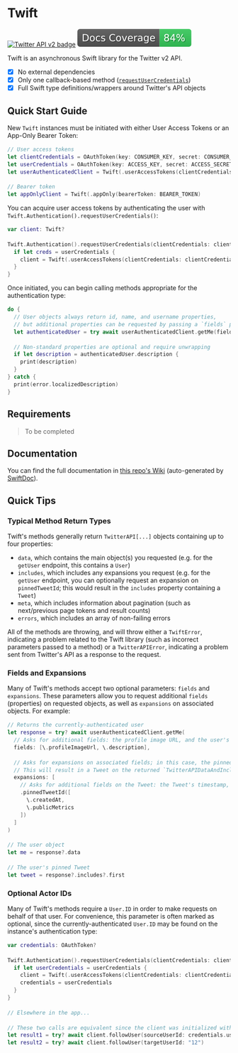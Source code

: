 # Twift

[![Twitter API v2 badge](https://img.shields.io/endpoint?url=https%3A%2F%2Ftwbadges.glitch.me%2Fbadges%2Fv2)](https://developer.twitter.com/en/docs/twitter-api/early-access)
[![Documentation Coverage](https://github.com/daneden/Twift/blob/badges/.github/badges/coverage.svg)](https://github.com/daneden/Twift/wiki)

Twift is an asynchronous Swift library for the Twitter v2 API.

- [x] No external dependencies
- [x] Only one callback-based method ([`requestUserCredentials`](https://github.com/daneden/Twift/wiki/requestUserCredentials(presentationContextProvider_callbackURL_with_)))
- [x] Full Swift type definitions/wrappers around Twitter's API objects

## Quick Start Guide

New `Twift` instances must be initiated with either User Access Tokens or an App-Only Bearer Token:

```swift
// User access tokens
let clientCredentials = OAuthToken(key: CONSUMER_KEY, secret: CONSUMER_SECRET)
let userCredentials = OAuthToken(key: ACCESS_KEY, secret: ACCESS_SECRET)
let userAuthenticatedClient = Twift(.userAccessTokens(clientCredentials: clientCredentials, userCredentials: userCredentials)

// Bearer token
let appOnlyClient = Twift(.appOnly(bearerToken: BEARER_TOKEN)
```

You can acquire user access tokens by authenticating the user with `Twift.Authentication().requestUserCredentials()`:

```swift
var client: Twift?

Twift.Authentication().requestUserCredentials(clientCredentials: clientCredentials, callbackURL: URL(string: "twift-test://")!) { (userCredentials, error) in
  if let creds = userCredentials {
    client = Twift(.userAccessTokens(clientCredentials: clientCredentials, userCredentials: creds))
  }
}
```

Once initiated, you can begin calling methods appropriate for the authentication type:

```swift
do {
  // User objects always return id, name, and username properties,
  // but additional properties can be requested by passing a `fields` parameter
  let authenticatedUser = try await userAuthenticatedClient.getMe(fields: [\.profilePhotoUrl, \.description])
  
  // Non-standard properties are optional and require unwrapping
  if let description = authenticatedUser.description {
    print(description)
  }
} catch {
  print(error.localizedDescription)
}
```

## Requirements

> To be completed

## Documentation

You can find the full documentation in [this repo's Wiki](https://github.com/daneden/Twift/wiki) (auto-generated by [SwiftDoc](https://github.com/SwiftDoc/swift-doc)). 

## Quick Tips

### Typical Method Return Types
Twift's methods generally return `TwitterAPI[...]` objects containing up to four properties:

- `data`, which contains the main object(s) you requested (e.g. for the `getUser` endpoint, this contains a `User`)
- `includes`, which includes any expansions you request (e.g. for the `getUser` endpoint, you can optionally request an expansion on `pinnedTweetId`; this would result in the `includes` property containing a `Tweet`)
- `meta`, which includes information about pagination (such as next/previous page tokens and result counts)
- `errors`, which includes an array of non-failing errors

All of the methods are throwing, and will throw either a `TwiftError`, indicating a problem related to the Twift library (such as incorrect parameters passed to a method) or a `TwitterAPIError`, indicating a problem sent from Twitter's API as a response to the request.

###  Fields and Expansions

Many of Twift's methods accept two optional parameters: `fields` and `expansions`. These parameters allow you to request additional `fields` (properties) on requested objects, as well as `expansions` on associated objects. For example:

```swift
// Returns the currently-authenticated user
let response = try? await userAuthenticatedClient.getMe(
  // Asks for additional fields: the profile image URL, and the user's description/bio
  fields: [\.profileImageUrl, \.description],
  
  // Asks for expansions on associated fields; in this case, the pinned Tweet ID.
  // This will result in a Tweet on the returned `TwitterAPIDataAndIncludes.includes`
  expansions: [
    // Asks for additional fields on the Tweet: the Tweet's timestamp, and public metrics (likes, retweets, and replies)
    .pinnedTweetId([
      \.createdAt,
      \.publicMetrics
    ])
  ]
)

// The user object
let me = response?.data

// The user's pinned Tweet
let tweet = response?.includes?.first
```

### Optional Actor IDs

Many of Twift's methods require a `User.ID` in order to make requests on behalf of that user. For convenience, this parameter is often marked as optional, since the currently-authenticated `User.ID` may be found on the instance's authentication type:

```swift
var credentials: OAuthToken?

Twift.Authentication().requestUserCredentials(clientCredentials: clientCredentials, callbackURL: URL(string: "twift-test://")!) { (userCredentials, error) in
  if let userCredentials = userCredentials {
    client = Twift(.userAccessTokens(clientCredentials: clientCredentials, userCredentials: userCredentials))
    credentials = userCredentials
  }
}

// Elsewhere in the app...

// These two calls are equivalent since the client was initialized with an OAuthToken containing the authenticated user's ID
let result1 = try? await client.followUser(sourceUserId: credentials.userId!, targetUserId: "12")
let result2 = try? await client.followUser(targetUserId: "12")

```
